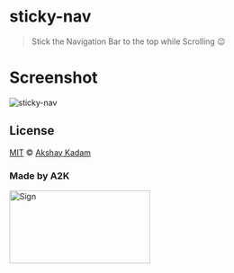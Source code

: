 # sticky-nav

> Stick the Navigation Bar to the top while Scrolling :wink:

# Screenshot

![sticky-nav](http://imgur.com/2ieO9wO.png)

## License

[MIT](LICENSE.md) © [Akshay Kadam](https://github.com/deadcoder0904)

### Made by A2K

<img src="http://imgur.com/jfmA33n.png" alt="Sign" width=250 height=130 />
